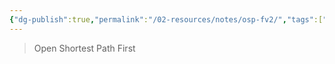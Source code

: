 ```yaml
---
{"dg-publish":true,"permalink":"/02-resources/notes/osp-fv2/","tags":["netzwerk/protokoll"],"noteIcon":"","updated":"2025-09-05T10:12:30.000+02:00"}
---
```


>Open Shortest Path First
